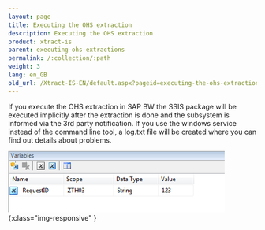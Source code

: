 ```yaml
---
layout: page
title: Executing the OHS extraction
description: Executing the OHS extraction
product: xtract-is
parent: executing-ohs-extractions
permalink: /:collection/:path
weight: 3
lang: en_GB
old_url: /Xtract-IS-EN/default.aspx?pageid=executing-the-ohs-extraction
---
```


If you execute the OHS extraction in SAP BW the SSIS package will be executed implicitly after the extraction is done and the subsystem is informed via the 3rd party notification.
If you use the windows service instead of the command line tool, a log.txt file will be created where you can find out details about problems.

![Notification-Server-OHS-ExtractExe-01](/img/content/Notification-Server-OHS-ExtractExe-01.png){:class="img-responsive" }